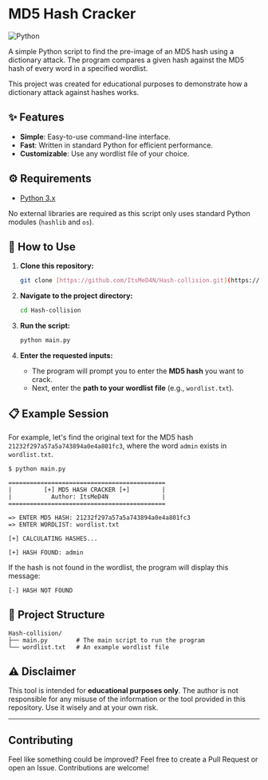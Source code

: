 # MD5 Hash Cracker

![Python](https://img.shields.io/badge/Python-3776AB?style=for-the-badge&logo=python&logoColor=white)

A simple Python script to find the pre-image of an MD5 hash using a dictionary attack. The program compares a given hash against the MD5 hash of every word in a specified wordlist.

This project was created for educational purposes to demonstrate how a dictionary attack against hashes works.

## ✨ Features

* **Simple**: Easy-to-use command-line interface.
* **Fast**: Written in standard Python for efficient performance.
* **Customizable**: Use any wordlist file of your choice.

## ⚙️ Requirements

* [Python 3.x](https://www.python.org/downloads/)

No external libraries are required as this script only uses standard Python modules (`hashlib` and `os`).

## 🚀 How to Use

1.  **Clone this repository:**
    ```bash
    git clone [https://github.com/ItsMeD4N/Hash-collision.git](https://github.com/ItsMeD4N/Hash-collision.git)
    ```

2.  **Navigate to the project directory:**
    ```bash
    cd Hash-collision
    ```

3.  **Run the script:**
    ```bash
    python main.py
    ```

4.  **Enter the requested inputs:**
    * The program will prompt you to enter the **MD5 hash** you want to crack.
    * Next, enter the **path to your wordlist file** (e.g., `wordlist.txt`).

## 📋 Example Session

For example, let's find the original text for the MD5 hash `21232f297a57a5a743894a0e4a801fc3`, where the word `admin` exists in `wordlist.txt`.

```
$ python main.py

============================================
|         [+] MD5 HASH CRACKER [+]         |
|           Author: ItsMeD4N               |
============================================

=> ENTER MD5 HASH: 21232f297a57a5a743894a0e4a801fc3
=> ENTER WORDLIST: wordlist.txt

[+] CALCULATING HASHES...

[+] HASH FOUND: admin
```

If the hash is not found in the wordlist, the program will display this message:
```
[-] HASH NOT FOUND
```

## 📂 Project Structure

```
Hash-collision/
├── main.py        # The main script to run the program
└── wordlist.txt   # An example wordlist file
```

## ⚠️ Disclaimer

This tool is intended for **educational purposes only**. The author is not responsible for any misuse of the information or the tool provided in this repository. Use it wisely and at your own risk.

---
## Contributing

Feel like something could be improved? Feel free to create a Pull Request or open an Issue. Contributions are welcome!
